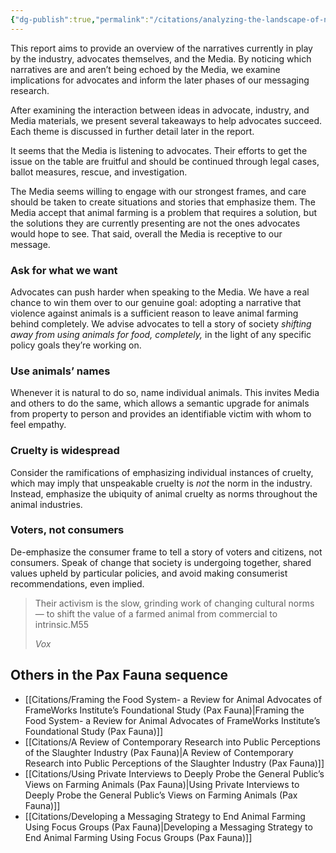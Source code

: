 ```yaml
---
{"dg-publish":true,"permalink":"/citations/analyzing-the-landscape-of-narratives-about-farming-animals-advocates-media-and-industry-pax-fauna/","tags":["#narratives"],"created":"2024-08-20T13:37:56.615+01:00","updated":"2025-10-01T19:28:51.529+01:00"}
---
```



This report aims to provide an overview of the narratives currently in play by the industry, advocates themselves, and the Media. By noticing which narratives are and aren’t being echoed by the Media, we examine implications for advocates and inform the later phases of our messaging research.

After examining the interaction between ideas in advocate, industry, and Media materials, we present several takeaways to help advocates succeed. Each theme is discussed in further detail later in the report. 

It seems that the Media is listening to advocates. Their efforts to get the issue on the table are fruitful and should be continued through legal cases, ballot measures, rescue, and investigation. 

The Media seems willing to engage with our strongest frames, and care should be taken to create situations and stories that emphasize them. The Media accept that animal farming is a problem that requires a solution, but the solutions they are currently presenting are not the ones advocates would hope to see. That said, overall the Media is receptive to our message. 

### Ask for what we want
Advocates can push harder when speaking to the Media. We have a real chance to win them over to our genuine goal: adopting a narrative that violence against animals is a sufficient reason to leave animal farming behind completely. We advise advocates to tell a story of society _shifting away from using animals for food, completely,_ in the light of any specific policy goals they’re working on. 

### Use animals’ names
Whenever it is natural to do so, name individual animals. This invites Media and others to do the same, which allows a semantic upgrade for animals from property to person and provides an identifiable victim with whom to feel empathy.  

### Cruelty is widespread
Consider the ramifications of emphasizing individual instances of cruelty, which may imply that unspeakable cruelty is _not_ the norm in the industry. Instead, emphasize the ubiquity of animal cruelty as norms throughout the animal industries. 

### Voters, not consumers
De-emphasize the consumer frame to tell a story of voters and citizens, not consumers. Speak of change that society is undergoing together, shared values upheld by particular policies, and avoid making consumerist recommendations, even implied. 

> Their activism is the slow, grinding work of changing cultural norms — to shift the value of a farmed animal from commercial to intrinsic.M55
> 
> _Vox_

## Others in the Pax Fauna sequence
- [[Citations/Framing the Food System-  a Review for Animal Advocates of FrameWorks Institute’s Foundational Study (Pax Fauna)\|Framing the Food System-  a Review for Animal Advocates of FrameWorks Institute’s Foundational Study (Pax Fauna)]]
- [[Citations/A Review of Contemporary Research into Public Perceptions of the Slaughter Industry (Pax Fauna)\|A Review of Contemporary Research into Public Perceptions of the Slaughter Industry (Pax Fauna)]]
- [[Citations/Using Private Interviews to Deeply Probe the General Public’s Views on Farming Animals (Pax Fauna)\|Using Private Interviews to Deeply Probe the General Public’s Views on Farming Animals (Pax Fauna)]]
- [[Citations/Developing a Messaging Strategy to End Animal Farming Using Focus Groups (Pax Fauna)\|Developing a Messaging Strategy to End Animal Farming Using Focus Groups (Pax Fauna)]]